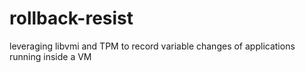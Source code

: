 # rollback-resist
leveraging libvmi and TPM to record variable changes of applications running inside a VM
